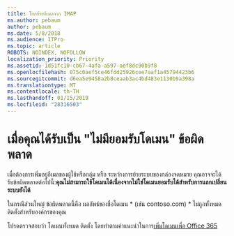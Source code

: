 ```yaml
---
title: โยกย้ายอีเมลจาก IMAP
ms.author: pebaum
author: pebaum
ms.date: 5/8/2018
ms.audience: ITPro
ms.topic: article
ROBOTS: NOINDEX, NOFOLLOW
localization_priority: Priority
ms.assetid: 1d51fc10-cb67-4afa-a597-aef8dc90b9f8
ms.openlocfilehash: 075c0aef5ce46fdd25926cee7aaf1a45794423b6
ms.sourcegitcommit: d6ea5e9458a2b8ceaab3ac4bd483e1130b9a398a
ms.translationtype: MT
ms.contentlocale: th-TH
ms.lasthandoff: 01/15/2019
ms.locfileid: "28316503"
---
```

# <a name="when-you-get-a-not-an-accepted-domain-error"></a>เมื่อคุณได้รับเป็น "ไม่มียอมรับโดเมน" ข้อผิดพลาด

เมื่อต้องการเพิ่มอยู่อีเมลของผู้ใช้หรือกลุ่ม หรือ ระหว่างการย้ายระบบของกล่องจดหมาย คุณอาจจะได้รับข้อผิดพลาดต่อไปนี้:**คุณไม่สามารถใช้โดเมนได้เนื่องจากไม่ใช่โดเมนยอมรับได้สำหรับการแลกเปลี่ยนระบบยังได้**
  
ในกรณีส่วนใหญ่ ข้อผิดพลาดนี้คือ ผลลัพธ์ของชื่อโดเมน * (เช่น contoso.com) * ไม่ถูกทั้งหมดติดตั้งสำหรับองค์กรของคุณ 
  
โปรดตรวจสอบว่า โดเมนทั้งหมด ติดตั้ง โดยทำตามคำแนะนำในการ[เพิ่มโดเมนเพื่อ Office 365](https://support.office.com/article/6383f56d-3d09-4dcb-9b41-b5f5a5efd611)
  

